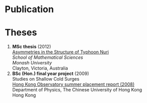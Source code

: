 # Publication

# Theses
1. **MSc thesis** (2012)  
[Asymmetries in the Structure of Typhoon Nuri](http://search.lib.monash.edu/primo_library/libweb/action/display.do?doc=catau21149668090001751)  
*School of Mathematical Sciences  
Monash University*  
Clayton, Victoria, Australia
1. **BSc (Hon.) final year project** (2009)  
Studies on Shallow Cold Surges  
[Hong Kong Observatory summer placement report (2008)](http://www.phy.cuhk.edu.hk/hko/08/report_LokChonFai.pdf)  
Department of Physics, The Chinese University of Hong Kong  
Hong Kong
